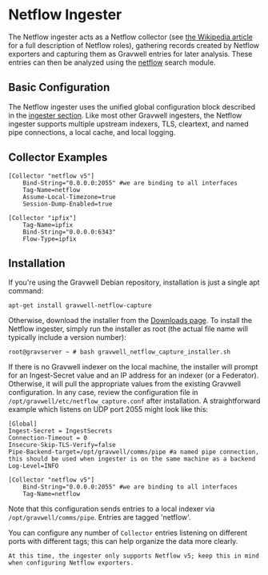 # Netflow Ingester

The Netflow ingester acts as a Netflow collector (see [the Wikipedia article](https://en.wikipedia.org/wiki/NetFlow) for a full description of Netflow roles), gathering records created by Netflow exporters and capturing them as Gravwell entries for later analysis. These entries can then be analyzed using the [netflow](/search/netflow/netflow) search module.

## Basic Configuration

The Netflow ingester uses the unified global configuration block described in the [ingester section](ingesters_global_configuration_parameters).  Like most other Gravwell ingesters, the Netflow ingester supports multiple upstream indexers, TLS, cleartext, and named pipe connections, a local cache, and local logging.

## Collector Examples

```
[Collector "netflow v5"]
	Bind-String="0.0.0.0:2055" #we are binding to all interfaces
	Tag-Name=netflow
	Assume-Local-Timezone=true
	Session-Dump-Enabled=true

[Collector "ipfix"]
	Tag-Name=ipfix
	Bind-String="0.0.0.0:6343"
	Flow-Type=ipfix
```

## Installation

If you're using the Gravwell Debian repository, installation is just a single apt command:

```
apt-get install gravwell-netflow-capture
```

Otherwise, download the installer from the [Downloads page](/quickstart/downloads). To install the Netflow ingester, simply run the installer as root (the actual file name will typically include a version number):

```console
root@gravserver ~ # bash gravwell_netflow_capture_installer.sh
```

If there is no Gravwell indexer on the local machine, the installer will prompt for an Ingest-Secret value and an IP address for an indexer (or a Federator). Otherwise, it will pull the appropriate values from the existing Gravwell configuration. In any case, review the configuration file in `/opt/gravwell/etc/netflow_capture.conf` after installation. A straightforward example which listens on UDP port 2055 might look like this:

```
[Global]
Ingest-Secret = IngestSecrets
Connection-Timeout = 0
Insecure-Skip-TLS-Verify=false
Pipe-Backend-target=/opt/gravwell/comms/pipe #a named pipe connection, this should be used when ingester is on the same machine as a backend
Log-Level=INFO

[Collector "netflow v5"]
	Bind-String="0.0.0.0:2055" #we are binding to all interfaces
	Tag-Name=netflow
```

Note that this configuration sends entries to a local indexer via `/opt/gravwell/comms/pipe`. Entries are tagged 'netflow'.

You can configure any number of `Collector` entries listening on different ports with different tags; this can help organize the data more clearly.

```{note}
At this time, the ingester only supports Netflow v5; keep this in mind when configuring Netflow exporters.
```
